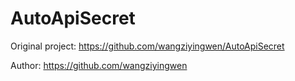 # AutoApiSecret

Original project: https://github.com/wangziyingwen/AutoApiSecret

Author: https://github.com/wangziyingwen
